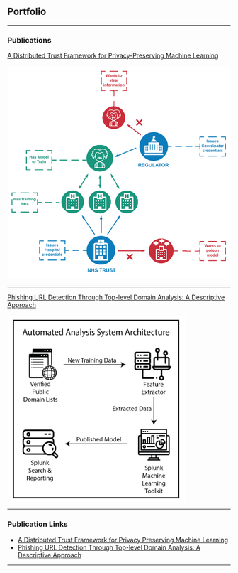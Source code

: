 ## Portfolio

---

### Publications 

[A Distributed Trust Framework for Privacy-Preserving Machine Learning](/dtf_for_ppml)
<br/><br/>
<img src="images/Distributed_PPML.png?raw=true"/>

---
[Phishing URL Detection Through Top-level Domain Analysis: A Descriptive Approach](/phishing_url_detection)
<br/><br/>
<img src="images/Phishing_Url_Detection_Splunk.png?raw=true" width="80%"/>

---
<!-- [Project 3 Title](http://example.com/)
<img src="images/dummy_thumbnail.jpg?raw=true"/>

--- -->

### Publication Links

- [A Distributed Trust Framework for Privacy Preserving Machine Learning](https://arxiv.org/abs/2006.02456)
- [Phishing URL Detection Through Top-level Domain Analysis: A Descriptive Approach](https://arxiv.org/abs/2005.06599)

<!-- - [Project 3 Title](http://example.com/)
- [Project 4 Title](http://example.com/)
- [Project 5 Title](http://example.com/) -->




---
<!-- <p style="font-size:11px">Page template forked from <a href="https://github.com/evanca/quick-portfolio">evanca</a></p> -->
<!-- Remove above link if you don't want to attibute -->
